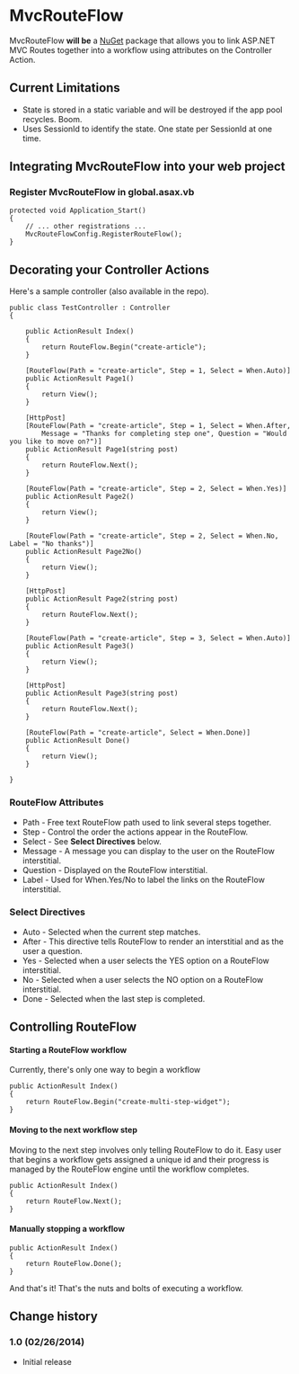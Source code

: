 MvcRouteFlow
============
MvcRouteFlow **will be** a [NuGet](http://nuget.org/) package that allows you to link ASP.NET MVC Routes together into a workflow using attributes on the Controller Action.

## Current Limitations ##

* State is stored in a static variable and will be destroyed if the app pool recycles. Boom.
* Uses SessionId to identify the state. One state per SessionId at one time.

## Integrating MvcRouteFlow into your web project

### Register MvcRouteFlow in global.asax.vb

	protected void Application_Start()
    {
        // ... other registrations ...
        MvcRouteFlowConfig.RegisterRouteFlow();
    }

## Decorating your Controller Actions ##

Here's a sample controller (also available in the repo).

	public class TestController : Controller
    {
        
        public ActionResult Index()
        {
            return RouteFlow.Begin("create-article");
        }

        [RouteFlow(Path = "create-article", Step = 1, Select = When.Auto)]
        public ActionResult Page1()
        {
            return View();
        }

        [HttpPost]
        [RouteFlow(Path = "create-article", Step = 1, Select = When.After, 
            Message = "Thanks for completing step one", Question = "Would you like to move on?")]
        public ActionResult Page1(string post)
        {
            return RouteFlow.Next();
        }

        [RouteFlow(Path = "create-article", Step = 2, Select = When.Yes)]
        public ActionResult Page2()
        {
            return View();
        }

        [RouteFlow(Path = "create-article", Step = 2, Select = When.No, Label = "No thanks")]
        public ActionResult Page2No()
        {
            return View();
        }

        [HttpPost]
        public ActionResult Page2(string post)
        {
            return RouteFlow.Next();
        }

        [RouteFlow(Path = "create-article", Step = 3, Select = When.Auto)]
        public ActionResult Page3()
        {
            return View();
        }

        [HttpPost]
        public ActionResult Page3(string post)
        {
            return RouteFlow.Next();
        }

        [RouteFlow(Path = "create-article", Select = When.Done)]
        public ActionResult Done()
        {
            return View();
        }

    }


### RouteFlow Attributes ###

* Path - Free text RouteFlow path used to link several steps together.
* Step - Control the order the actions appear in the RouteFlow.
* Select - See **Select Directives** below.
* Message - A message you can display to the user on the RouteFlow interstitial.
* Question - Displayed on the RouteFlow interstitial.
* Label - Used for When.Yes/No to label the links on the RouteFlow interstitial.

### Select Directives ###

* Auto - Selected when the current step matches.
* After - This directive tells RouteFlow to render an interstitial and as the user a question.
* Yes - Selected when a user selects the YES option on a RouteFlow interstitial.
* No - Selected when a user selects the NO option on a RouteFlow interstitial.
* Done - Selected when the last step is completed.


## Controlling RouteFlow ##

#### Starting a RouteFlow workflow ####

Currently, there's only one way to begin a workflow

	public ActionResult Index()
    {
        return RouteFlow.Begin("create-multi-step-widget");
    }


#### Moving to the next workflow step ####

Moving to the next step involves only telling RouteFlow to do it. Easy user that begins a workflow gets assigned a unique id and their progress is managed by the RouteFlow engine until the workflow completes.

	public ActionResult Index()
    {
        return RouteFlow.Next();
    }


#### Manually stopping a workflow ####

	public ActionResult Index()
    {
        return RouteFlow.Done();
    }

And that's it! That's the nuts and bolts of executing a workflow.


## Change history

### 1.0 (02/26/2014)

* Initial release
